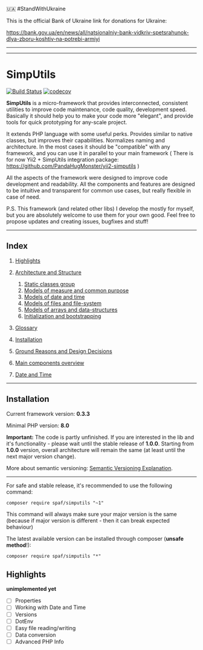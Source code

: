 :ukraine: #StandWithUkraine

This is the official Bank of Ukraine link for donations for Ukraine:

https://bank.gov.ua/en/news/all/natsionalniy-bank-vidkriv-spetsrahunok-dlya-zboru-koshtiv-na-potrebi-armiyi

-----
-----

# SimpUtils

[![Build Status](https://app.travis-ci.com/PandaHugMonster/php-simputils.svg?branch=main)](https://app.travis-ci.com/PandaHugMonster/php-simputils)
[![codecov](https://codecov.io/gh/PandaHugMonster/php-simputils/branch/main/graph/badge.svg)](https://codecov.io/gh/PandaHugMonster/php-simputils)



**SimpUtils** is a micro-framework that provides interconnected, consistent utilities 
to improve code maintenance, code quality, development speed. 
Basically it should help you to make your code more "elegant",
and provide tools for quick prototyping for any-scale project.

It extends PHP language with some useful perks. Provides similar to native classes,
but improves their capabilities. Normalizes naming and architecture.
In the most cases it should be "compatible" with any framework, and you can use it in parallel
to your main framework ( There is for now Yii2 + SimpUtils integration package: 
https://github.com/PandaHugMonster/yii2-simputils )

All the aspects of the framework were designed to improve code development and readability.
All the components and features are designed to be intuitive and transparent for common use cases,
but really flexible in case of need.

P.S. This framework (and related other libs) I develop the mostly for myself, but you
are absolutely welcome to use them for your own good.
Feel free to propose updates and creating issues, bugfixes and stuff!

----

## Index

 1. [Highlights]()
 2. [Architecture and Structure](docs/structure.md)
    1. [Static classes group](docs/structure.md#Static-classes-group)
    2. [Models of measure and common purpose](docs/structure.md#Models-of-measure-and-common-purpose)
    3. [Models of date and time](docs/structure.md#Models-of-date-and-time)
    4. [Models of files and file-system](docs/structure.md#Models-of-files-and-file-system)
    5. [Models of arrays and data-structures](docs/structure.md#Models-of-arrays-and-data-structures)
    6. [Initialization and bootstrapping](docs/structure.md#Initialization-and-bootstrapping)
 3. [Glossary](docs/glossary.md)
 4. [Installation](#Installation)


 5. [Ground Reasons and Design Decisions](docs/reasoning-and-design.md)
 6. [Main components overview](docs/main-components-overview.md)
 7. [Date and Time](docs/date-and-time.md)

----


## Installation

Current framework version: **0.3.3**

Minimal PHP version: **8.0**

**Important:** The code is partly unfinished. If you are interested in the lib and it's
functionality - please wait until the stable release of **1.0.0**.
Starting from **1.0.0** version, overall architecture will remain the same (at least until
the next major version change).

More about semantic versioning: [Semantic Versioning Explanation](https://semver.org).

-----

For safe and stable release, it's recommended to use the following command:
```shell
composer require spaf/simputils "~1"
```
This command will always make sure your major version is the same (because if
major version is different - then it can break expected behaviour)


The latest available version can be installed through composer (**unsafe method**!):
```shell
composer require spaf/simputils "*"
```


## Highlights

__unimplemented yet__

 - [ ] Properties
 - [ ] Working with Date and Time
 - [ ] Versions
 - [ ] DotEnv
 - [ ] Easy file reading/writing
 - [ ] Data conversion
 - [ ] Advanced PHP Info
